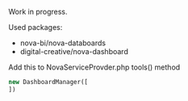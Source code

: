 Work in progress.

Used packages:
- nova-bi/nova-databoards
- digital-creative/nova-dashboard


Add this to NovaServiceProvder.php tools() method
```php
new DashboardManager([
])
```
